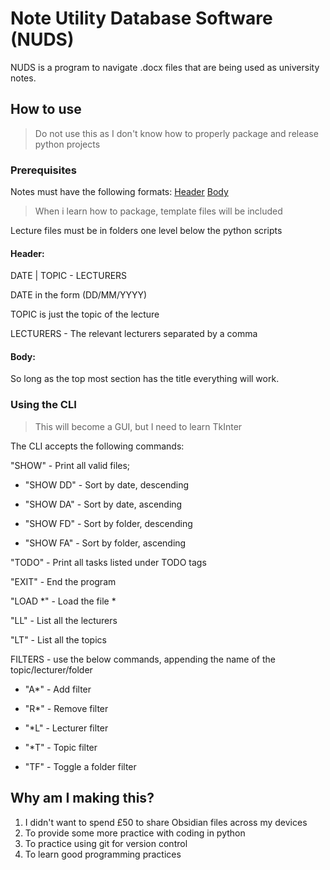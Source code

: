# Note Utility Database Software (NUDS)

NUDS is a program to navigate .docx files that are being used as university notes.

## How to use

>Do not use this as I don't know how to properly package and release python projects

### Prerequisites

Notes must have the following formats:
[Header](#Header:)
[Body](#Body:)
>When i learn how to package, template files will be included

Lecture files must be in folders one level below the python scripts

#### Header:

DATE | TOPIC - LECTURERS

DATE in the form (DD/MM/YYYY)

TOPIC is just the topic of the lecture

LECTURERS - The relevant lecturers separated by a comma

#### Body:

So long as the top most section has the title <COVERED TOPICS> everything will work.

### Using the CLI

>This will become a GUI, but I need to learn TkInter

The CLI accepts the following commands:

"SHOW" - Print all valid files;

- "SHOW DD" - Sort by date, descending

- "SHOW DA" - Sort by date, ascending

- "SHOW FD" - Sort by folder, descending

- "SHOW FA" - Sort by folder, ascending

"TODO" - Print all tasks listed under TODO tags

"EXIT" - End the program

"LOAD *" - Load the file *

"LL" - List all the lecturers

"LT" - List all the topics

FILTERS - use the below commands, appending the name of the topic/lecturer/folder

- "A*" - Add filter

- "R*" - Remove filter

- "*L" - Lecturer filter

- "*T" - Topic filter

- "TF" - Toggle a folder filter

## Why am I making this?

1) I didn't want to spend £50 to share Obsidian files across my devices
2) To provide some more practice with coding in python
3) To practice using git for version control
4) To learn good programming practices
